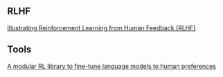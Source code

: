 ## RLHF
[Illustrating Reinforcement Learning from Human Feedback (RLHF)](https://huggingface.co/blog/rlhf)

## Tools
[A modular RL library to fine-tune language models to human preferences](https://github.com/allenai/RL4LMs)